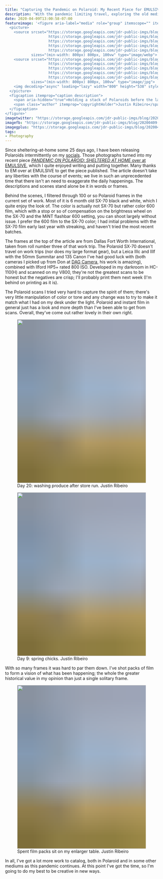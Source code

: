 ```yaml
---
title: "Capturing the Pandemic on Polaroid: My Recent Piece for EMULSIVE"
description: "With the pandemic limiting travel, exploring the old medium of instant photography with a Polaroid SX-70 feels like a new creative outlet in isolated times."
date: 2020-04-09T13:00:58-07:00
featureimage: '<figure aria-label="media" role="group" itemscope="" itemprop="associatedMedia" itemtype="http://schema.org/ImageObject">
  <picture>
    <source srcset="https://storage.googleapis.com/jdr-public-imgs/blog/20200409-polaroid-stack-640.webp 640w,
                    https://storage.googleapis.com/jdr-public-imgs/blog/20200409-polaroid-stack-800.webp 800w,
                    https://storage.googleapis.com/jdr-public-imgs/blog/20200409-polaroid-stack-1024.webp 1024w,
                    https://storage.googleapis.com/jdr-public-imgs/blog/20200409-polaroid-stack-1280.webp 1280w,
                    https://storage.googleapis.com/jdr-public-imgs/blog/20200409-polaroid-stack-1600.webp 1600w"
            sizes="(min-width: 800px) 800px, 100vw" type="image/webp">
    <source srcset="https://storage.googleapis.com/jdr-public-imgs/blog/20200409-polaroid-stack-640.jpg 640w,
                    https://storage.googleapis.com/jdr-public-imgs/blog/20200409-polaroid-stack-800.jpg 800w,
                    https://storage.googleapis.com/jdr-public-imgs/blog/20200409-polaroid-stack-1024.jpg 1024w,
                    https://storage.googleapis.com/jdr-public-imgs/blog/20200409-polaroid-stack-1280.jpg 1280w,
                    https://storage.googleapis.com/jdr-public-imgs/blog/20200409-polaroid-stack-1600.jpg 1600w"
            sizes="(min-width: 800px) 800px, 100vw" type="image/jpg">
    <img decoding="async" loading="lazy" width="800" height="538" style="background-size: cover; background-image: url(''data:image/svg+xml;charset=utf-8,%3Csvg xmlns=\''http%3A//www.w3.org/2000/svg\'' xmlns%3Axlink=\''http%3A//www.w3.org/1999/xlink\'' viewBox=\''0 0 1280 853\''%3E%3Cfilter id=\''b\'' color-interpolation-filters=\''sRGB\''%3E%3CfeGaussianBlur stdDeviation=\''.5\''%3E%3C/feGaussianBlur%3E%3CfeComponentTransfer%3E%3CfeFuncA type=\''discrete\'' tableValues=\''1 1\''%3E%3C/feFuncA%3E%3C/feComponentTransfer%3E%3C/filter%3E%3Cimage filter=\''url(%23b)\'' x=\''0\'' y=\''0\'' height=\''100%25\'' width=\''100%25\'' xlink%3Ahref=\''data%3Aimage/png;base64,iVBORw0KGgoAAAANSUhEUgAAAAkAAAAGCAIAAACepSOSAAAACXBIWXMAAC4jAAAuIwF4pT92AAAAs0lEQVQI1wGoAFf/AImSoJSer5yjs52ktp2luJuluKOpuJefsoCNowB+kKaOm66grL+krsCnsMGrt8m1u8mzt8OVoLIAhJqzjZ2tnLLLnLHJp7fNmpyjqbPCqLrRjqO7AIeUn5ultaWtt56msaSnroZyY4mBgLq7wY6TmwCRfk2Pf1uzm2WulV+xmV6rmGyQfFm3nWSBcEIAfm46jX1FkH5Djn5AmodGo49MopBLlIRBfG8yj/dfjF5frTUAAAAASUVORK5CYII=\''%3E%3C/image%3E%3C/svg%3E'');" src="https://storage.googleapis.com/jdr-public-imgs/blog/20200409-polaroid-stack-800.jpg" alt="">
  </picture>
  <figcaption itemprop="caption description">
    <span aria-hidden="true">Holding a stack of Polaroids before the layout</span>
    <span class="author" itemprop="copyrightHolder">Justin Ribeiro</span>
  </figcaption>
</figure>'
imagetwitter: "https://storage.googleapis.com/jdr-public-imgs/blog/20200409-polaroid-stack-800.jpg"
imagefb: "https://storage.googleapis.com/jdr-public-imgs/blog/20200409-polaroid-stack-800.jpg"
imagegplus: "https://storage.googleapis.com/jdr-public-imgs/blog/20200409-polaroid-stack-800.jpg"
tags:
- Photography
---
```


Since sheltering-at-home some 25 days ago, I have been releasing Polaroids intermittently on my [socials](https://ribeiro.social/@justin). Those photographs turned into my recent piece [_PANDEMIC ON POLAROID: SHELTERED AT HOME_ over at EMULSIVE](https://emulsive.org/articles/projects/pandemic-on-polaroid-sheltered-at-home), which I quite enjoyed writing and putting together. Many thanks to EM over at EMULSIVE to get the piece published. The article doesn't take any liberties with the course of events; we live in such an unprecedented time that there isn't an need to exaggerate the daily happenings. The descriptions and scenes stand alone be it in words or frames.

Behind the scenes, I filtered through 100 or so Polaroid frames in the current set of work. Most of it is 6 month old SX-70 black and white, which I quite enjoy the look of. The color is actually not SX-70 but rather color 600 film, which with a stop or so of compensation on the brightness wheel on the SX-70 and the MiNT flashbar 600 setting, you can shoot largely without issue. I prefer the 600 film to the SX-70 color; I had initial problems with the SX-70 film early last year with streaking, and haven't tried the most recent batches.

The frames at the top of the article are from Dallas Fort Worth International, taken from roll number three of that work trip. The Polaroid SX-70 doesn't travel on work trips (nor does my large format gear), but a Leica IIIc and IIIf with the 50mm Summitar and 135 Canon I've had good luck with (both cameras I picked up from Don at [DAG Camera](https://www.dagcamera.com/), his work is amazing), combined with Ilford HP5+ rated 800 ISO. Developed in my darkroom in HC-110(H) and scanned on my V800, they're not the greatest scans to be honest but the negatives are crisp; I'll probably print them next week (I'm behind on printing as it is).

The Polaroid scans I tried very hard to capture the spirit of them; there's very little manipulation of color or tone and any change was to try to make it match what I had on my desk under the light. Polaroid and instant film in general just has a look and more depth than I've been able to get from scans. Overall, they've come out rather lovely in their own right.

<figure aria-label="media" role="group" itemscope="" itemprop="associatedMedia" itemtype="http://schema.org/ImageObject">
  <picture>
    <source srcset="https://storage.googleapis.com/jdr-public-imgs/blog/20200409-polaroid-washing-produce-640.webp 640w,
                    https://storage.googleapis.com/jdr-public-imgs/blog/20200409-polaroid-washing-produce-800.webp 800w,
                    https://storage.googleapis.com/jdr-public-imgs/blog/20200409-polaroid-washing-produce-1024.webp 1024w,
                    https://storage.googleapis.com/jdr-public-imgs/blog/20200409-polaroid-washing-produce-1280.webp 1280w,
                    https://storage.googleapis.com/jdr-public-imgs/blog/20200409-polaroid-washing-produce-1600.webp 1600w"
            sizes="(min-width: 800px) 800px, 100vw" type="image/webp">
    <source srcset="https://storage.googleapis.com/jdr-public-imgs/blog/20200409-polaroid-washing-produce-640.jpg 640w,
                    https://storage.googleapis.com/jdr-public-imgs/blog/20200409-polaroid-washing-produce-800.jpg 800w,
                    https://storage.googleapis.com/jdr-public-imgs/blog/20200409-polaroid-washing-produce-1024.jpg 1024w,
                    https://storage.googleapis.com/jdr-public-imgs/blog/20200409-polaroid-washing-produce-1280.jpg 1280w,
                    https://storage.googleapis.com/jdr-public-imgs/blog/20200409-polaroid-washing-produce-1600.jpg 1600w"
            sizes="(min-width: 800px) 800px, 100vw" type="image/jpg">
    <img decoding="async" loading="lazy" width="800" height="538" style="background-size: cover;
          background-image: url('data:image/svg+xml;charset=utf-8,%3Csvg xmlns=\'http%3A//www.w3.org/2000/svg\' xmlns%3Axlink=\'http%3A//www.w3.org/1999/xlink\' viewBox=\'0 0 1280 853\'%3E%3Cfilter id=\'b\' color-interpolation-filters=\'sRGB\'%3E%3CfeGaussianBlur stdDeviation=\'.5\'%3E%3C/feGaussianBlur%3E%3CfeComponentTransfer%3E%3CfeFuncA type=\'discrete\' tableValues=\'1 1\'%3E%3C/feFuncA%3E%3C/feComponentTransfer%3E%3C/filter%3E%3Cimage filter=\'url(%23b)\' x=\'0\' y=\'0\' height=\'100%25\' width=\'100%25\' xlink%3Ahref=\'data%3Aimage/png;base64,iVBORw0KGgoAAAANSUhEUgAAAAkAAAAGCAIAAACepSOSAAAACXBIWXMAAC4jAAAuIwF4pT92AAAAs0lEQVQI1wGoAFf/AImSoJSer5yjs52ktp2luJuluKOpuJefsoCNowB+kKaOm66grL+krsCnsMGrt8m1u8mzt8OVoLIAhJqzjZ2tnLLLnLHJp7fNmpyjqbPCqLrRjqO7AIeUn5ultaWtt56msaSnroZyY4mBgLq7wY6TmwCRfk2Pf1uzm2WulV+xmV6rmGyQfFm3nWSBcEIAfm46jX1FkH5Djn5AmodGo49MopBLlIRBfG8yj/dfjF5frTUAAAAASUVORK5CYII=\'%3E%3C/image%3E%3C/svg%3E');" src="https://storage.googleapis.com/jdr-public-imgs/blog/20200409-polaroid-washing-produce-800.jpg" alt="">
  </picture>
  <figcaption itemprop="caption description">
    <span aria-hidden="true">Day 20: washing produce after store run.</span>
    <span class="author" itemprop="copyrightHolder">Justin Ribeiro</span>
  </figcaption>
</figure>

<figure aria-label="media" role="group" itemscope="" itemprop="associatedMedia" itemtype="http://schema.org/ImageObject">
  <picture>
    <source srcset="https://storage.googleapis.com/jdr-public-imgs/blog/20200409-polaroid-chicks-640.webp 640w,
                    https://storage.googleapis.com/jdr-public-imgs/blog/20200409-polaroid-chicks-800.webp 800w,
                    https://storage.googleapis.com/jdr-public-imgs/blog/20200409-polaroid-chicks-1024.webp 1024w,
                    https://storage.googleapis.com/jdr-public-imgs/blog/20200409-polaroid-chicks-1280.webp 1280w,
                    https://storage.googleapis.com/jdr-public-imgs/blog/20200409-polaroid-chicks-1600.webp 1600w"
            sizes="(min-width: 800px) 800px, 100vw" type="image/webp">
    <source srcset="https://storage.googleapis.com/jdr-public-imgs/blog/20200409-polaroid-chicks-640.jpg 640w,
                    https://storage.googleapis.com/jdr-public-imgs/blog/20200409-polaroid-chicks-800.jpg 800w,
                    https://storage.googleapis.com/jdr-public-imgs/blog/20200409-polaroid-chicks-1024.jpg 1024w,
                    https://storage.googleapis.com/jdr-public-imgs/blog/20200409-polaroid-chicks-1280.jpg 1280w,
                    https://storage.googleapis.com/jdr-public-imgs/blog/20200409-polaroid-chicks-1600.jpg 1600w"
            sizes="(min-width: 800px) 800px, 100vw" type="image/jpg">
    <img decoding="async" loading="lazy" width="800" height="538" style="background-size: cover;
          background-image: url('data:image/svg+xml;charset=utf-8,%3Csvg xmlns=\'http%3A//www.w3.org/2000/svg\' xmlns%3Axlink=\'http%3A//www.w3.org/1999/xlink\' viewBox=\'0 0 1280 853\'%3E%3Cfilter id=\'b\' color-interpolation-filters=\'sRGB\'%3E%3CfeGaussianBlur stdDeviation=\'.5\'%3E%3C/feGaussianBlur%3E%3CfeComponentTransfer%3E%3CfeFuncA type=\'discrete\' tableValues=\'1 1\'%3E%3C/feFuncA%3E%3C/feComponentTransfer%3E%3C/filter%3E%3Cimage filter=\'url(%23b)\' x=\'0\' y=\'0\' height=\'100%25\' width=\'100%25\' xlink%3Ahref=\'data%3Aimage/png;base64,iVBORw0KGgoAAAANSUhEUgAAAAkAAAAGCAIAAACepSOSAAAACXBIWXMAAC4jAAAuIwF4pT92AAAAs0lEQVQI1wGoAFf/AImSoJSer5yjs52ktp2luJuluKOpuJefsoCNowB+kKaOm66grL+krsCnsMGrt8m1u8mzt8OVoLIAhJqzjZ2tnLLLnLHJp7fNmpyjqbPCqLrRjqO7AIeUn5ultaWtt56msaSnroZyY4mBgLq7wY6TmwCRfk2Pf1uzm2WulV+xmV6rmGyQfFm3nWSBcEIAfm46jX1FkH5Djn5AmodGo49MopBLlIRBfG8yj/dfjF5frTUAAAAASUVORK5CYII=\'%3E%3C/image%3E%3C/svg%3E');" src="https://storage.googleapis.com/jdr-public-imgs/blog/20200409-polaroid-chicks-800.jpg" alt="">
  </picture>
  <figcaption itemprop="caption description">
    <span aria-hidden="true">Day 9: spring chicks.</span>
    <span class="author" itemprop="copyrightHolder">Justin Ribeiro</span>
  </figcaption>
</figure>

With so many frames it was hard to par them down. I've shot packs of film to form a vision of what has been happening; the whole the greater historical value in my opinion than just a single solitary frame.

<figure aria-label="media" role="group" itemscope="" itemprop="associatedMedia" itemtype="http://schema.org/ImageObject">
  <picture>
    <source srcset="https://storage.googleapis.com/jdr-public-imgs/blog/20200409-polaroid-spent-film-640.webp 640w,
                    https://storage.googleapis.com/jdr-public-imgs/blog/20200409-polaroid-spent-film-800.webp 800w,
                    https://storage.googleapis.com/jdr-public-imgs/blog/20200409-polaroid-spent-film-1024.webp 1024w,
                    https://storage.googleapis.com/jdr-public-imgs/blog/20200409-polaroid-spent-film-1280.webp 1280w,
                    https://storage.googleapis.com/jdr-public-imgs/blog/20200409-polaroid-spent-film-1600.webp 1600w"
            sizes="(min-width: 800px) 800px, 100vw" type="image/webp">
    <source srcset="https://storage.googleapis.com/jdr-public-imgs/blog/20200409-polaroid-spent-film-640.jpg 640w,
                    https://storage.googleapis.com/jdr-public-imgs/blog/20200409-polaroid-spent-film-800.jpg 800w,
                    https://storage.googleapis.com/jdr-public-imgs/blog/20200409-polaroid-spent-film-1024.jpg 1024w,
                    https://storage.googleapis.com/jdr-public-imgs/blog/20200409-polaroid-spent-film-1280.jpg 1280w,
                    https://storage.googleapis.com/jdr-public-imgs/blog/20200409-polaroid-spent-film-1600.jpg 1600w"
            sizes="(min-width: 800px) 800px, 100vw" type="image/jpg">
    <img decoding="async" loading="lazy" width="800" height="538" style="background-size: cover;
          background-image: url('data:image/svg+xml;charset=utf-8,%3Csvg xmlns=\'http%3A//www.w3.org/2000/svg\' xmlns%3Axlink=\'http%3A//www.w3.org/1999/xlink\' viewBox=\'0 0 1280 853\'%3E%3Cfilter id=\'b\' color-interpolation-filters=\'sRGB\'%3E%3CfeGaussianBlur stdDeviation=\'.5\'%3E%3C/feGaussianBlur%3E%3CfeComponentTransfer%3E%3CfeFuncA type=\'discrete\' tableValues=\'1 1\'%3E%3C/feFuncA%3E%3C/feComponentTransfer%3E%3C/filter%3E%3Cimage filter=\'url(%23b)\' x=\'0\' y=\'0\' height=\'100%25\' width=\'100%25\' xlink%3Ahref=\'data%3Aimage/png;base64,iVBORw0KGgoAAAANSUhEUgAAAAkAAAAGCAIAAACepSOSAAAACXBIWXMAAC4jAAAuIwF4pT92AAAAs0lEQVQI1wGoAFf/AImSoJSer5yjs52ktp2luJuluKOpuJefsoCNowB+kKaOm66grL+krsCnsMGrt8m1u8mzt8OVoLIAhJqzjZ2tnLLLnLHJp7fNmpyjqbPCqLrRjqO7AIeUn5ultaWtt56msaSnroZyY4mBgLq7wY6TmwCRfk2Pf1uzm2WulV+xmV6rmGyQfFm3nWSBcEIAfm46jX1FkH5Djn5AmodGo49MopBLlIRBfG8yj/dfjF5frTUAAAAASUVORK5CYII=\'%3E%3C/image%3E%3C/svg%3E');" src="https://storage.googleapis.com/jdr-public-imgs/blog/20200409-polaroid-spent-film-800.jpg" alt="">
  </picture>
  <figcaption itemprop="caption description">
    <span aria-hidden="true">Spent film packs sit on my enlarger table.</span>
    <span class="author" itemprop="copyrightHolder">Justin Ribeiro</span>
  </figcaption>
</figure>

In all, I've got a lot more work to catalog, both in Polaroid and in some other mediums as this pandemic continues. At this point I've got the time, so I'm going to do my best to be creative in new ways.

